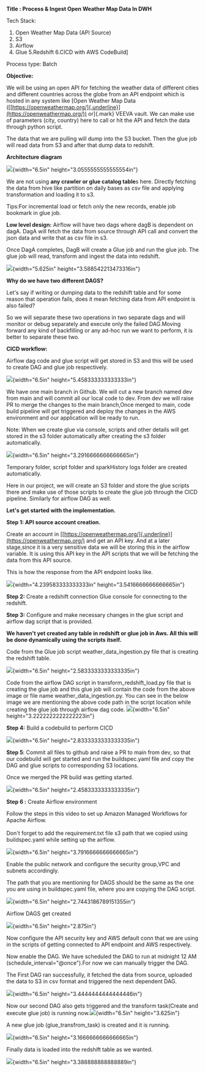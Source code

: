 **Title : Process & Ingest Open Weather Map Data In DWH**

Tech Stack:
1. Open Weather Map Data (API Source)
2. S3
3. Airflow
4. Glue
5.Redshift
6.CICD with AWS CodeBuild]

Process type: Batch

**Objective:**

We will be using an open API for fetching the weather data of different
cities and different countries across the globe from an API endpoint
which is hosted in any system like [Open Weather Map Data
([[https://openweathermap.org/]{.underline}](https://openweathermap.org/))
or]{.mark} VEEVA vault. We can make use of parameters (city, country)
here to call or hit the API and fetch the data through python script.

The data that we are pulling will dump into the S3 bucket. Then the glue
job will read data from S3 and after that dump data to redshift.

**Architecture diagram**

![](images/image11.png){width="6.5in" height="3.0555555555555554in"}

We are not using **any crawler or glue catalog table**s here. Directly
fetching the data from hive like partition on daily bases as csv file
and applying transformation and loading it to s3.

Tips:For incremental load or fetch only the new records, enable job bookmark
in glue job.

**Low level design:**
Airflow will have two dags where dagB is dependent on dagA. DagA will
fetch the data from source through API call and convert the json data
and write that as csv file in s3.

Once DagA completes, DagB will create a Glue job and run the glue job.
The glue job will read, transform and ingest the data into redshift.

![](images/image9.png){width="5.625in" height="3.588542213473316in"}

**Why do we have two different DAGS?**

Let\'s say if writing or dumping data to the redshift table and for some
reason that operation fails, does it mean fetching data from API
endpoint is also failed?

So we will separate these two operations in two separate dags and will
monitor or debug separately and execute only the failed DAG.Moving
forward any kind of backfilling or any ad-hoc run we want to perform, it
is better to separate these two.

**CICD workflow:**

Airflow dag code and glue script will get stored in S3 and this will be
used to create DAG and glue job respectively.

![](images/image4.png){width="6.5in" height="5.458333333333333in"}

We have one main branch in Github. We will cut a new branch named dev
from main and will commit all our local code to dev. From dev we will
raise PR to merge the changes to the main branch,Once merged to main,
code build pipeline will get triggered and deploy the changes in the AWS
environment and our application will be ready to run.

Note: When we create glue via console, scripts and other details will
get stored in the s3 folder automatically after creating the s3 folder
automatically.

![](images/image16.png){width="6.5in" height="3.2916666666666665in"}

Temporary folder, script folder and sparkHistory logs folder are created
automatically.

Here in our project, we will create an S3 folder and store the glue
scripts there and make use of those scripts to create the glue job
through the CICD pipeline. Similarly for airflow DAG as well.

**Let\'s get started with the implementation.**

**Step 1: API source account creation.**

Create an account in
[[https://openweathermap.org/]{.underline}](https://openweathermap.org/)
and get an API key. And at a later stage,since it is a very sensitive
data we will be storing this in the airflow variable. It is using this
API key in the API scripts that we will be fetching the data from this
API source.

This is how the response from the API endpoint looks like.

![](images/image5.png){width="4.239583333333333in"
height="3.5416666666666665in"}

**Step 2:** Create a redshift connection Glue console for connecting to
the redshift.

**Step 3:** Configure and make necessary changes in the glue script and
airflow dag script that is provided.

**We haven\'t yet created any table in redshift or glue job in Aws. All
this will be done dynamically using the scripts itself.**

Code from the Glue job script weather_data_ingestion.py file that is
creating the redshift table.

![](images/image2.png){width="6.5in" height="2.5833333333333335in"}

Code from the airflow DAG script in transform_redshift_load.py file that
is creating the glue job and this glue job will contain the code from
the above image or file name weather_data_ingestion.py. You can see in
the below image we are mentioning the above code path in the script
location while creating the glue job through airflow dag code.
![](images/image10.png){width="6.5in" height="3.2222222222222223in"}

**Step 4:** Build a codebuild to perform CICD

![](images/image3.png){width="6.5in" height="2.8333333333333335in"}

**Step 5**: Commit all files to github and raise a PR to main from dev,
so that our codebuild will get started and run the buildspec.yaml file
and copy the DAG and glue scripts to corresponding S3 locations.

Once we merged the PR build was getting started.

![](images/image12.png){width="6.5in" height="2.4583333333333335in"}

**Step 6 :** Create Airflow environment

Follow the steps in this video to set up Amazon Managed Workflows for
Apache Airflow.\
\
Don\'t forget to add the requirement.txt file s3 path that we copied
using buildspec.yaml while setting up the airflow.

![](images/image1.png){width="6.5in" height="3.7916666666666665in"}

Enable the public network and configure the security group,VPC and
subnets accordingly.

The path that you are mentioning for DAGS should be the same as the one
you are using in buildspec.yaml file, where you are copying the DAG
script.

![](images/image8.png){width="6.5in" height="2.7443186789151355in"}

Airflow DAGS get created

![](images/image7.png){width="6.5in" height="2.875in"}

Now configure the API security key and AWS default conn that we are
using in the scripts of getting connected to API endpoint and AWS
respectively.

Now enable the DAG. We have scheduled the DAG to run at midnight 12 AM
(schedule_interval=\"@once\").For now we can manually trigger the DAG.

The First DAG ran successfully, it fetched the data from source,
uploaded the data to S3 in csv format and triggered the next dependent
DAG.

![](images/image15.png){width="6.5in" height="3.4444444444444446in"}

Now our second DAG also gets triggered and the transform task(Create and
execute glue job) is running now.![](images/image13.png){width="6.5in"
height="3.625in"}

A new glue job (glue_transfrom_task) is created and it is running.

![](images/image14.png){width="6.5in" height="3.1666666666666665in"}

Finally data is loaded into the redshift table as we wanted.

![](images/image6.png){width="6.5in" height="3.388888888888889in"}
